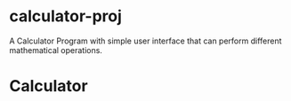 # calculator-proj
A Calculator Program with simple user interface that can perform different mathematical operations.
# Calculator
